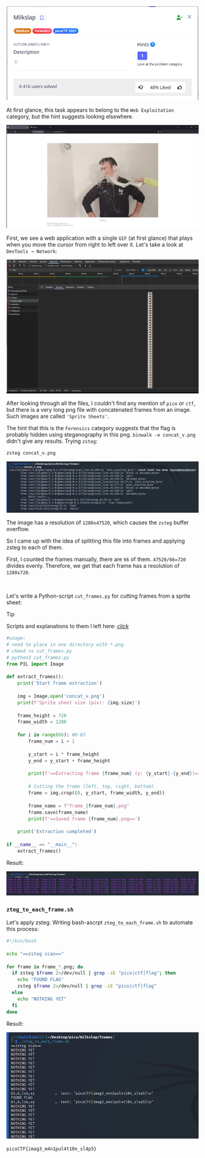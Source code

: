 ![Milkslap_image_1](../assets/images/Milkslap_image_1.png)

At first glance, this task appears to belong to the `Web Exploitation` category, but the hint suggests looking elsewhere.

![Milkslap_image_2](../assets/images/Milkslap_image_2.png)

First, we see a web application with a single `GIF` (at first glance) that plays when you move the cursor from right to left over it. Let's take a look at `DevTools → Network`:

![Milkslap_image_3](../assets/images/Milkslap_image_3.png)

After looking through all the files, I couldn't find any mention of `pico` or `ctf`, but there is a very long png file with concatenated frames from an image. Such images are called `'Sprite Sheets'`.

The hint that this is the `Forensics` category suggests that the flag is probably hidden using steganography in this png.
`binwalk -e concat_v.png` didn't give any results. 
Trying `zsteg`:

```bash
zsteg concat_v.png
```

![Milkslap_image_4](../assets/images/Milkslap_image_4.png)

The image has a resolution of `1280x47520`, which causes the `zsteg` buffer overflow.

So I came up with the idea of splitting this file into frames and applying zsteg to each of them.

First, I counted the frames manually, there are `66` of them.
`47520/66=720` divides evenly. Therefore, we get that each frame has a resolution of `1280x720`.

<br/>

Let's write a Python-script `cut_frames.py` for cutting frames from a sprite sheet:

> [!TIP]
> Scripts and explanations to them I left here: [*click*](../scripts/forensics/milkslap)

```python
#usage:
# need to place in one directory with *.png
# chmod +x cut_frames.py
# python3 cut_frames.py
from PIL import Image

def extract_frames():
    print('Start frame extraction')

    img = Image.open('concat_v.png')
    print(f'Sprite sheet size (pix): {img.size}')

    frame_height = 720
    frame_width = 1280

    for i in range(66): #0-65
        frame_num = i + 1

        y_start = i * frame_height
        y_end = y_start + frame_height

        print(f'==Extracting frame {frame_num} (y: {y_start}-{y_end})==')

        # Cutting the frame (left, top, right, bottom)
        frame = img.crop((0, y_start, frame_width, y_end))

        frame_name = f"frame_{frame_num}.png"
        frame.save(frame_name)
        print(f'==Saved frame {frame_num}.png==')

    print('Extraction completed')

if __name__ == "__main__":
    extract_frames()
```
Result:

![Milkslap_image_5](../assets/images/Milkslap_image_5.png)

### `zteg_to_each_frame.sh`
Let's apply zsteg. Writing bash-ascrpt `zteg_to_each_frame.sh` to automate this process:
```bash
#!/bin/bash

echo "==zsteg scan=="

for frame in frame_*.png; do 
  if zsteg $frame 2>/dev/null | grep -iE "pico|ctf|flag"; then
  	echo "FOUND FLAG"
  	zsteg $frame 2>/dev/null | grep -iE "pico|ctf|flag"
  else
  	echo "NOTHING YET"
  fi
done
```

Result:

![Milkslap_image_6](../assets/images/Milkslap_image_6.png)

`picoCTF{imag3_m4n1pul4t10n_sl4p5}`




